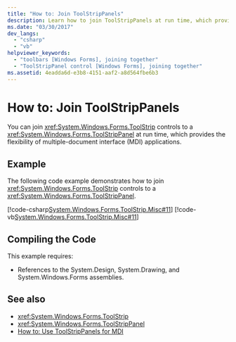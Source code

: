 ```yaml
---
title: "How to: Join ToolStripPanels"
description: Learn how to join ToolStripPanels at run time, which provides the flexibility of multiple-document interface (MDI) applications.
ms.date: "03/30/2017"
dev_langs: 
  - "csharp"
  - "vb"
helpviewer_keywords: 
  - "toolbars [Windows Forms], joining together"
  - "ToolStripPanel control [Windows Forms], joining together"
ms.assetid: 4eadda6d-e3b8-4151-aaf2-a8d564fbe6b3
---
```

# How to: Join ToolStripPanels
You can join <xref:System.Windows.Forms.ToolStrip> controls to a <xref:System.Windows.Forms.ToolStripPanel> at run time, which provides the flexibility of multiple-document interface (MDI) applications.  
  
## Example  
 The following code example demonstrates how to join <xref:System.Windows.Forms.ToolStrip> controls to a <xref:System.Windows.Forms.ToolStripPanel>.  
  
 [!code-csharp[System.Windows.Forms.ToolStrip.Misc#11](~/samples/snippets/csharp/VS_Snippets_Winforms/System.Windows.Forms.ToolStrip.Misc/CS/Program.cs#11)]
 [!code-vb[System.Windows.Forms.ToolStrip.Misc#11](~/samples/snippets/visualbasic/VS_Snippets_Winforms/System.Windows.Forms.ToolStrip.Misc/VB/Program.vb#11)]  
  
## Compiling the Code  
 This example requires:  
  
- References to the System.Design, System.Drawing, and System.Windows.Forms assemblies.  
  
## See also

- <xref:System.Windows.Forms.ToolStrip>
- <xref:System.Windows.Forms.ToolStripPanel>
- [How to: Use ToolStripPanels for MDI](how-to-use-toolstrippanels-for-mdi.md)
